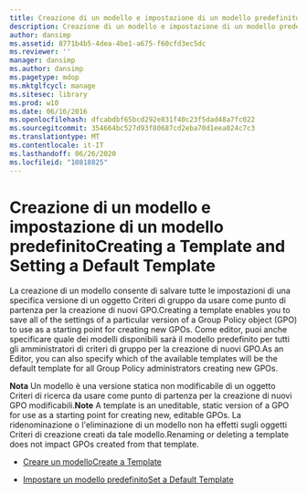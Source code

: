 ```yaml
---
title: Creazione di un modello e impostazione di un modello predefinito
description: Creazione di un modello e impostazione di un modello predefinito
author: dansimp
ms.assetid: 8771b4b5-4dea-4be1-a675-f60cfd3ec5dc
ms.reviewer: ''
manager: dansimp
ms.author: dansimp
ms.pagetype: mdop
ms.mktglfcycl: manage
ms.sitesec: library
ms.prod: w10
ms.date: 06/16/2016
ms.openlocfilehash: dfcabdbf65bcd292e831f40c23f5dad48a7fc022
ms.sourcegitcommit: 354664bc527d93f80687cd2eba70d1eea024c7c3
ms.translationtype: MT
ms.contentlocale: it-IT
ms.lasthandoff: 06/26/2020
ms.locfileid: "10818825"
---
```

# <span data-ttu-id="c555d-103">Creazione di un modello e impostazione di un modello predefinito</span><span class="sxs-lookup"><span data-stu-id="c555d-103">Creating a Template and Setting a Default Template</span></span>


<span data-ttu-id="c555d-104">La creazione di un modello consente di salvare tutte le impostazioni di una specifica versione di un oggetto Criteri di gruppo da usare come punto di partenza per la creazione di nuovi GPO.</span><span class="sxs-lookup"><span data-stu-id="c555d-104">Creating a template enables you to save all of the settings of a particular version of a Group Policy object (GPO) to use as a starting point for creating new GPOs.</span></span> <span data-ttu-id="c555d-105">Come editor, puoi anche specificare quale dei modelli disponibili sarà il modello predefinito per tutti gli amministratori di criteri di gruppo per la creazione di nuovi GPO.</span><span class="sxs-lookup"><span data-stu-id="c555d-105">As an Editor, you can also specify which of the available templates will be the default template for all Group Policy administrators creating new GPOs.</span></span>

<span data-ttu-id="c555d-106">**Nota**  Un modello è una versione statica non modificabile di un oggetto Criteri di ricerca da usare come punto di partenza per la creazione di nuovi GPO modificabili.</span><span class="sxs-lookup"><span data-stu-id="c555d-106">**Note** A template is an uneditable, static version of a GPO for use as a starting point for creating new, editable GPOs.</span></span> <span data-ttu-id="c555d-107">La ridenominazione o l'eliminazione di un modello non ha effetti sugli oggetti Criteri di creazione creati da tale modello.</span><span class="sxs-lookup"><span data-stu-id="c555d-107">Renaming or deleting a template does not impact GPOs created from that template.</span></span>

 

-   [<span data-ttu-id="c555d-108">Creare un modello</span><span class="sxs-lookup"><span data-stu-id="c555d-108">Create a Template</span></span>](create-a-template.md)

-   [<span data-ttu-id="c555d-109">Impostare un modello predefinito</span><span class="sxs-lookup"><span data-stu-id="c555d-109">Set a Default Template</span></span>](set-a-default-template.md)

 

 





